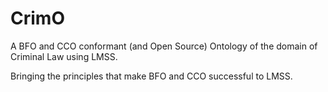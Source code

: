 # CrimO
A BFO and CCO conformant (and Open Source) Ontology of the domain of Criminal Law using LMSS.

Bringing the principles that make BFO and CCO successful to LMSS.


